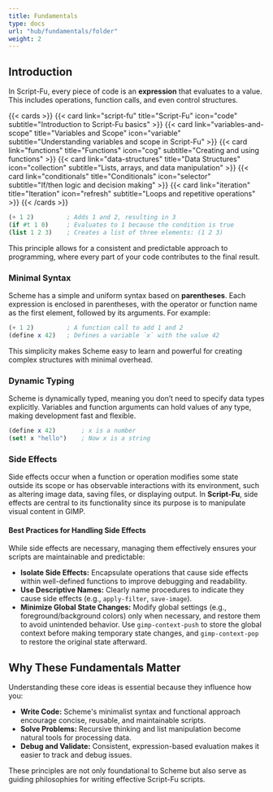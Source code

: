 ```yaml
---
title: Fundamentals
type: docs
url: "hub/fundamentals/folder"
weight: 2
---
```


## Introduction

In Script-Fu, every piece of code is an **expression** that evaluates to a value. This includes operations, function calls, and even control structures.

{{< cards >}}
  {{< card link="script-fu" title="Script-Fu" icon="code" subtitle="Introduction to Script-Fu basics" >}}
  {{< card link="variables-and-scope" title="Variables and Scope" icon="variable" subtitle="Understanding variables and scope in Script-Fu" >}}
  {{< card link="functions" title="Functions" icon="cog" subtitle="Creating and using functions" >}}
  {{< card link="data-structures" title="Data Structures" icon="collection" subtitle="Lists, arrays, and data manipulation" >}}
  {{< card link="conditionals" title="Conditionals" icon="selector" subtitle="If/then logic and decision making" >}}
  {{< card link="iteration" title="Iteration" icon="refresh" subtitle="Loops and repetitive operations" >}}
{{< /cards >}}

```scheme
(+ 1 2)         ; Adds 1 and 2, resulting in 3  
(if #t 1 0)     ; Evaluates to 1 because the condition is true  
(list 1 2 3)    ; Creates a list of three elements: (1 2 3)  
```

This principle allows for a consistent and predictable approach to programming, where every part of your code contributes to the final result.

### Minimal Syntax

Scheme has a simple and uniform syntax based on **parentheses**. Each expression is enclosed in parentheses, with the operator or function name as the first element, followed by its arguments. For example:

```scheme
(+ 1 2)         ; A function call to add 1 and 2  
(define x 42)   ; Defines a variable `x` with the value 42  
```

This simplicity makes Scheme easy to learn and powerful for creating complex structures with minimal overhead.

### Dynamic Typing

Scheme is dynamically typed, meaning you don’t need to specify data types explicitly. Variables and function arguments can hold values of any type, making development fast and flexible.

```scheme
(define x 42)       ; x is a number  
(set! x "hello")    ; Now x is a string  
```

### Side Effects

Side effects occur when a function or operation modifies some state outside its scope or has observable interactions with its environment, such as altering image data, saving files, or displaying output. In **Script-Fu**, side effects are central to its functionality since its purpose is to manipulate visual content in GIMP.

#### Best Practices for Handling Side Effects

While side effects are necessary, managing them effectively ensures your scripts are maintainable and predictable:

- **Isolate Side Effects:** Encapsulate operations that cause side effects within well-defined functions to improve debugging and readability.
- **Use Descriptive Names:** Clearly name procedures to indicate they cause side effects (e.g., `apply-filter`, `save-image`).
- **Minimize Global State Changes:** Modify global settings (e.g., foreground/background colors) only when necessary, and restore them to avoid unintended behavior. Use `gimp-context-push` to store the global context before making temporary state changes, and `gimp-context-pop` to restore the original state afterward.

## Why These Fundamentals Matter

Understanding these core ideas is essential because they influence how you:

- **Write Code:** Scheme's minimalist syntax and functional approach encourage concise, reusable, and maintainable scripts.  
- **Solve Problems:** Recursive thinking and list manipulation become natural tools for processing data.  
- **Debug and Validate:** Consistent, expression-based evaluation makes it easier to track and debug issues.  

These principles are not only foundational to Scheme but also serve as guiding philosophies for writing effective Script-Fu scripts.
